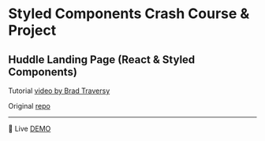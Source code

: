 # Styled Components Crash Course & Project

## Huddle Landing Page (React & Styled Components)

Tutorial [video by Brad Traversy](https://www.youtube.com/watch?v=02zO0hZmwnw)

Original [repo](https://github.com/bradtraversy/huddle_styled_components)

---

👀 Live [DEMO](https://trusting-euler-aaa9ea.netlify.app/)
